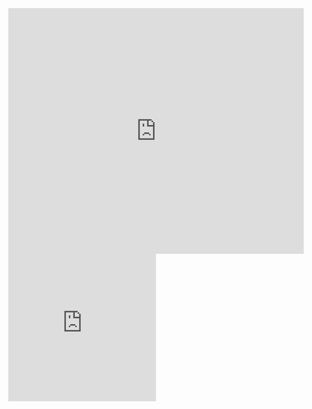 <iframe src="https://old.changelly.com/widget/v1?auth=email&from=ETH&to=BTC&merchant_id=htxod42fg11hp7i3&address=38qgPtCgvf3tgao9wnKwEFxR6JVknq5Q2L&amount=1&ref_id=htxod42fg11hp7i3&color=53cea5" width="600" height="500" class="changelly" scrolling="no" style="overflow-y: hidden; border: none" > Can't load widget </iframe>
<iframe src="https://coinmarketdaddy.com/widget/calculator/BTC/CNY/" width="300px" height="300px" seamless="seamless" scrolling="no" frameborder="0" allowtransparency="true"></iframe>
<script type="text/javascript" src="https://coinmarketdaddy.com/currency.js"></script><div class="coinmarketdaddy-currency-widget" data-currencyid="2174" data-base="CNY" data-rating="true" data-ticker="true" data-rank="true" data-marketcap="true" data-volume="true" data-supply="true" data-mode="light"></div>
